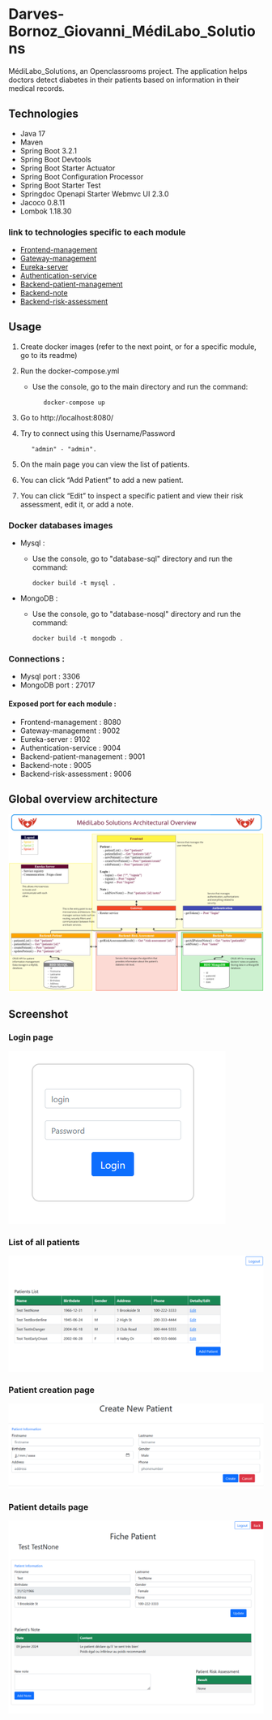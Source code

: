 # Darves-Bornoz_Giovanni_MédiLabo_Solutions

MédiLabo_Solutions, an Openclassrooms project.
The application helps doctors detect diabetes in their patients based on information in their medical records.

## Technologies

* Java 17
* Maven
* Spring Boot 3.2.1
* Spring Boot Devtools
* Spring Boot Starter Actuator
* Spring Boot Configuration Processor
* Spring Boot Starter Test
* Springdoc Openapi Starter Webmvc UI 2.3.0
* Jacoco 0.8.11
* Lombok 1.18.30

### link to technologies specific to each module

* [Frontend-management](frontend-management/readme.md)
* [Gateway-management](gateway-management/readme.md)
* [Eureka-server](eureka-server/readme.md)
* [Authentication-service](authentication-service/readme.md)
* [Backend-patient-management](backend-patient-management/readme.md)
* [Backend-note](backend-note/readme.md)
* [Backend-risk-assessment](backend-risk-assessment/readme.md)

## Usage

1. Create docker images (refer to the next point, or for a specific module, go to its readme) 
2. Run the docker-compose.yml
    * Use the console, go to the main directory and run the command:

             docker-compose up

3. Go to http://localhost:8080/
4. Try to connect using this Username/Password

          "admin" - "admin".
5. On the main page you can view the list of patients.
6. You can click “Add Patient” to add a new patient.
7. You can click “Edit” to inspect a specific patient and view their risk assessment, edit it, or add a note.

### Docker databases images

* Mysql :
    * Use the console, go to "database-sql" directory and run the command:

          docker build -t mysql .
* MongoDB :
    * Use the console, go to "database-nosql" directory and run the command:

          docker build -t mongodb .

### Connections :

* Mysql port : 3306
* MongoDB port : 27017

#### Exposed port for each module :

* Frontend-management : 8080
* Gateway-management : 9002
* Eureka-server : 9102
* Authentication-service : 9004
* Backend-patient-management : 9001
* Backend-note : 9005
* Backend-risk-assessment : 9006

## Global overview architecture

![globalOverviewArchitecture.png](documents/globalOverviewArchitecture.png)

## Screenshot

### Login page

![loginView.png](documents/loginView.png)

### List of all patients

![patientListView.png](documents/patientListView.png)

### Patient creation page

![createPatientView.png](documents/createPatientView.png)

### Patient details page

![patientDetailsView.png](documents/patientDetailsView.png)


